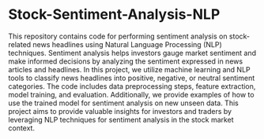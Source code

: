 # Stock-Sentiment-Analysis-NLP
This repository contains code for performing sentiment analysis on stock-related news headlines using Natural Language Processing (NLP) techniques. Sentiment analysis helps investors gauge market sentiment and make informed decisions by analyzing the sentiment expressed in news articles and headlines. In this project, we utilize machine learning and NLP tools to classify news headlines into positive, negative, or neutral sentiment categories. The code includes data preprocessing steps, feature extraction, model training, and evaluation. Additionally, we provide examples of how to use the trained model for sentiment analysis on new unseen data. This project aims to provide valuable insights for investors and traders by leveraging NLP techniques for sentiment analysis in the stock market context.
